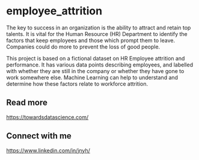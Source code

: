 # employee_attrition
The key to success in an organization is the ability to attract and retain top talents. It is vital for the Human Resource (HR) Department to identify the factors that keep employees and those which prompt them to leave. Companies could do more to prevent the loss of good people. 

This project is based on a fictional dataset on HR Employee attrition and performance. It has various data points describing employees, and labelled with whether they are still in the company or whether they have gone to work somewhere else. Machine Learning can help to understand and determine how these factors relate to workforce attrition.



## Read more
https://towardsdatascience.com/


## Connect with me
https://www.linkedin.com/in/jnyh/
